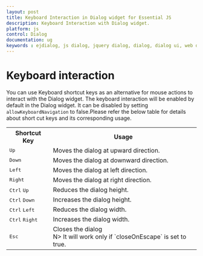 ```yaml
---
layout: post
title: Keyboard Interaction in Dialog widget for Essential JS
description: Keyboard Interaction with Dialog widget.
platform: js
control: Dialog
documentation: ug
keywords : ejdialog, js dialog, jquery dialog, dialog, dialog ui, web dialog, ej dialog, essential javascript dialog, dialog widget, 
---
```


# Keyboard interaction

You can use Keyboard shortcut keys as an alternative for mouse actions to interact with the Dialog widget. The keyboard interaction will be enabled by default in the Dialog widget. It can be disabled by setting `allowKeyboardNavigation` to false.Please refer the below table for details about short cut keys and its corresponding usage.

 <table>
<tr>
<th>
Shortcut Key</th><th>
Usage</th></tr>
<tr>
<td>
<kbd>Up</kbd></td><td>
Moves the dialog at upward direction.</td></tr>
<tr>
<td>
<kbd>Down</kbd></td><td>
Moves the dialog at downward direction.</td></tr>
<tr>
<td>
<kbd>Left</kbd></td><td>
Moves the dialog at left direction.</td></tr>
<tr>
<td>
<kbd>Right</kbd></td><td>
Moves the dialog at right direction.</td></tr>
<tr>
<td>
<kbd>Ctrl</kbd> <kbd>Up</kbd></td><td>
Reduces the dialog height.</td></tr>
<tr>
<td>
<kbd>Ctrl</kbd> <kbd>Down</kbd></td><td>
Increases the dialog height.</td></tr>
<tr>
<td>
<kbd>Ctrl</kbd>  <kbd>Left</kbd></td><td>
Reduces the dialog width.</td></tr>
<tr>
<td>
<kbd>Ctrl</kbd> <kbd>Right</kbd></td><td>
Increases the dialog width.</td></tr>
<tr>
<td>
<kbd>Esc</kbd></td><td>
Closes the dialog <br/> 
N> It will work only if `closeOnEscape` is set to true.</td></tr>
</table>



